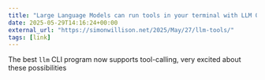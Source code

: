 ```yaml
---
title: "Large Language Models can run tools in your terminal with LLM 0.26"
date: 2025-05-29T14:16:24+00:00
external_url: "https://simonwillison.net/2025/May/27/llm-tools/"
tags: [link]
---
```


The best `llm` CLI program now supports tool-calling, very excited about these possibilities